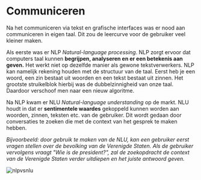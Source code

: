 # Communiceren

Na het communiceren via tekst en grafische interfaces was er nood aan communiceren in eigen taal. Dit zou de leercurve voor de gebruiker veel kleiner maken.

Als eerste was er NLP _Natural-language processing_. NLP zorgt ervoor dat computers taal kunnen **begrijpen, analyseren en er een betekenis aan geven.** Het werkt niet op dezelfde manier als gewone tekstverwerkers. NLP kan namelijk rekening houden met de structuur van de taal. Eerst heb je een woord, een zin bestaat uit woorden en een tekst bestaat uit zinnen. Het grootste struikelblok hierbij was de dubbelzinnigheid van onze taal. Daardoor verschoof men naar een nieuw algoritme.

Na NLP kwam er NLU _Natural-language understanding_ op de markt. NLU houdt in dat er **sentimentele waardes** gekoppeld kunnen worden aan woorden, zinnen, teksten etc. van de gebruiker. Dit wordt gedaan door conversaties te zoeken die met de context van het gesprek te maken hebben.

_Bijvoorbeeld: door gebruik te maken van de NLU, kan een gebruiker eerst vragen stellen over de bevolking van de Verenigde Staten. Als de gebruiker vervolgens vraagt "Wie is de president?", zal de zoekopdracht de context van de Verenigde Staten verder uitdiepen en het juiste antwoord geven._

![nlpvsnlu](https://images.ctfassets.net/95wnqgvmhlea/6Wnw2iXZccmOYS8yIg80sO/50f5e8b9c50a1cbf7d4a1232a09cf140/nlu_nlp_delphine.png?fm=png)